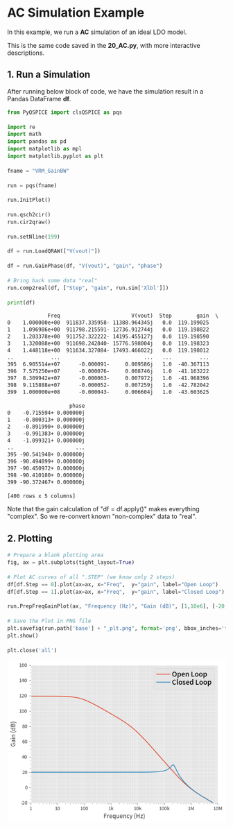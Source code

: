 # AC Simulation Example

In this example, we run a **AC** simulation of an ideal LDO model.

This is the same code saved in the **20_AC.py**, with more interactive descriptions.

## 1. Run a Simulation

After running below block of code, we have the simulation result in a Pandas DataFrame **df**.


```python
from PyQSPICE import clsQSPICE as pqs

import re
import math
import pandas as pd
import matplotlib as mpl
import matplotlib.pyplot as plt

fname = "VRM_GainBW"

run = pqs(fname)

run.InitPlot()

run.qsch2cir()
run.cir2qraw()

run.setNline(199)

df = run.LoadQRAW(["V(vout)"])

df = run.GainPhase(df, "V(vout)", "gain", "phase")

# Bring back some data "real"
run.comp2real(df, ["Step", "gain", run.sim['Xlbl']])

print(df)
```

                 Freq                       V(vout)  Step        gain  \
    0    1.000000e+00  911837.335958- 11388.964345j   0.0  119.199025   
    1    1.096986e+00  911798.215591- 12736.912744j   0.0  119.198822   
    2    1.203378e+00  911752.322222- 14195.455127j   0.0  119.198590   
    3    1.320088e+00  911698.242840- 15776.598004j   0.0  119.198323   
    4    1.448118e+00  911634.327084- 17493.466022j   0.0  119.198012   
    ..            ...                           ...   ...         ...   
    395  6.905514e+07      -0.000091-     0.009586j   1.0  -40.367113   
    396  7.575250e+07      -0.000076-     0.008746j   1.0  -41.163222   
    397  8.309942e+07      -0.000063-     0.007972j   1.0  -41.968396   
    398  9.115888e+07      -0.000052-     0.007259j   1.0  -42.782042   
    399  1.000000e+08      -0.000043-     0.006604j   1.0  -43.603625   
    
                        phase  
    0    -0.715594+ 0.000000j  
    1    -0.800313+ 0.000000j  
    2    -0.891990+ 0.000000j  
    3    -0.991383+ 0.000000j  
    4    -1.099321+ 0.000000j  
    ..                    ...  
    395 -90.541948+ 0.000000j  
    396 -90.494899+ 0.000000j  
    397 -90.450972+ 0.000000j  
    398 -90.410180+ 0.000000j  
    399 -90.372467+ 0.000000j  
    
    [400 rows x 5 columns]
    

Note that the gain calculation of "df = df.apply()" makes everything "complex".  So we re-convert known "non-complex" data to "real".

## 2. Plotting


```python
# Prepare a blank plotting area
fig, ax = plt.subplots(tight_layout=True)

# Plot AC curves of all ".STEP" (we know only 2 steps)
df[df.Step == 0].plot(ax=ax, x="Freq",  y="gain", label="Open Loop")
df[df.Step == 1].plot(ax=ax, x="Freq",  y="gain", label="Closed Loop")

run.PrepFreqGainPlot(ax, "Frequency (Hz)", "Gain (dB)", [1,10e6], [-20,160])

# Save the Plot in PNG file
plt.savefig(run.path['base'] + "_plt.png", format='png', bbox_inches='tight')
plt.show()

plt.close('all')
```


    
![](VRM_GainBW_plt.png)
    

